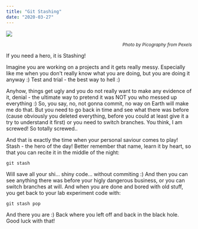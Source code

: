 ```yaml
---
title: "Git Stashing"
date: "2020-03-27"
---
```


[![](https://i.imgur.com/8ErnL8l.jpg)](https://i.imgur.com/8ErnL8l.jpg)<p style="font-size: 12px; text-align: right">_Photo by Picography from Pexels_</p>

If you need a hero, it is Stashing!

Imagine you are working on a projects and it gets really messy. Especially like me when you don't really know what you are doing, but you are doing it anyway :) Test and trial - the best way to hell :) 

Anyhow, things get ugly and you do not really want to make any evidence of it, denial - the ultimate way to pretend it was NOT you who messed up everything :) So, you say, no, not gonna commit, no way on Earth will make me do that. But you need to go back in time and see what there was before (cause obviously you deleted everything, before you could at least give it a try to understand it first) or you need to switch branches. You think, I am screwed! So totally screwed..

And that is exactly the time when your personal saviour comes to play! Stash - the hero of the day! Better remember that name, learn it by heart, so that you can recite it in the middle of the night:

```
git stash
```

Will save all your shi... shiny code... without commiting :) And then you can see anything there was before your higly dangerous business, or you can switch branches at will. And when you are done and bored with old stuff, you get back to your lab experiment code with:
```
git stash pop
```

And there you are :) Back where you left off and back in the black hole. Good luck with that!